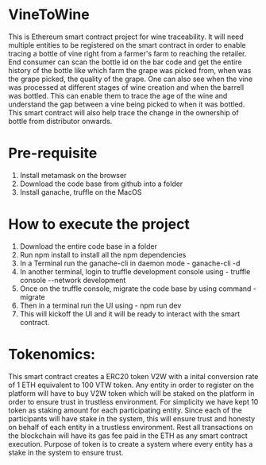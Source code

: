 # VineToWine
This is Ethereum smart contract project for wine traceability. It will need multiple entities to be registered on the smart contract in order to enable tracing a bottle of vine right from a farmer's farm to reaching the retailer. End consumer can scan the bottle id on the bar code and get the entire history of the bottle like which farm the grape was picked from, when was the grape picked, the quality of the grape. One can also see when the vine was processed at different stages of wine creation and when the barrell was bottled. This can enable them to trace the age of the wine and understand the gap between a vine being picked to when it was bottled. This smart contract will also help trace the change in the ownership of bottle from distributor onwards.


# Pre-requisite
1) Install metamask on the browser
2) Download the code base from github into a folder
3) Install ganache, truffle on the MacOS

# How to execute the project
1) Download the entire code base in a folder
2) Run npm install to install all the npm dependencies
3) In a Terminal run the ganache-cli in daemon mode - ganache-cli -d
4) In another terminal, login to truffle development console using - truffle console --network development
5) Once on the truffle console, migrate the code base by using command - migrate
6) Then in a terminal run the UI using - npm run dev
7) This will kickoff the UI and it will be ready to interact with the smart contract.

# Tokenomics:
This smart contract creates a ERC20 token V2W with a inital conversion rate of 1 ETH equivalent to 100 VTW token. Any entity in order to register on the platform will have to buy V2W token which will be staked on the platform in order to ensure trust in trustless environment. For simplicity we have kept 10 token as staking amount for each participating entity. Since each of the participants will have stake in the system, this will ensure trust and honesty on behalf of each entity in a trustless environment. Rest all transactions on the blockchain will have its gas fee paid in the ETH as any smart contract execution. Purpose of token is to create a system where every entity has a stake in the system to ensure trust.
